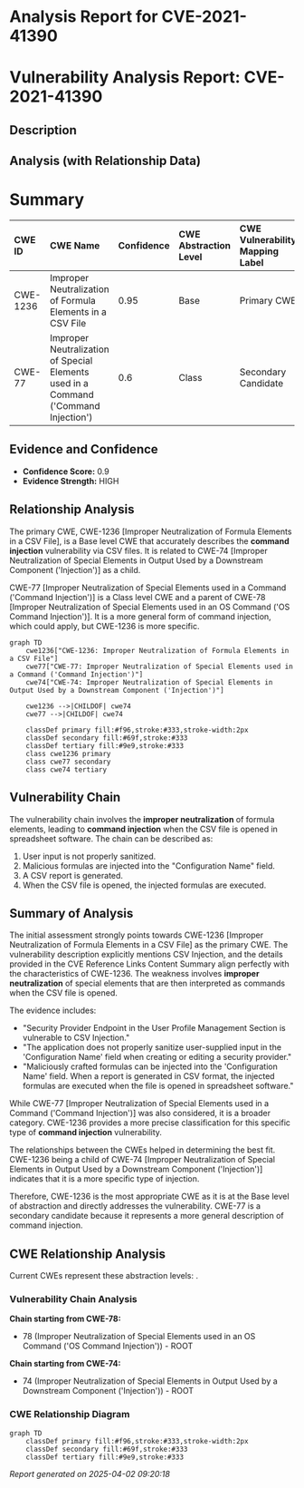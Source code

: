 # Analysis Report for CVE-2021-41390

# Vulnerability Analysis Report: CVE-2021-41390

## Description



## Analysis (with Relationship Data)

# Summary
| CWE ID    | CWE Name                                                                        | Confidence | CWE Abstraction Level | CWE Vulnerability Mapping Label | CWE-Vulnerability Mapping Notes |
| :---------- | :------------------------------------------------------------------------------ | :--------- | :---------------------- | :------------------------------ | :------------------------------ |
| CWE-1236    | Improper Neutralization of Formula Elements in a CSV File                      | 0.95       | Base                    | Primary CWE                     | Allowed                       |
| CWE-77      | Improper Neutralization of Special Elements used in a Command ('Command Injection') | 0.6        | Class                   | Secondary Candidate             | Allowed-with-Review           |

## Evidence and Confidence

*   **Confidence Score:** 0.9
*   **Evidence Strength:** HIGH

## Relationship Analysis
The primary CWE, CWE-1236 [Improper Neutralization of Formula Elements in a CSV File], is a Base level CWE that accurately describes the **command injection** vulnerability via CSV files. It is related to CWE-74 [Improper Neutralization of Special Elements in Output Used by a Downstream Component ('Injection')] as a child.

CWE-77 [Improper Neutralization of Special Elements used in a Command ('Command Injection')] is a Class level CWE and a parent of CWE-78 [Improper Neutralization of Special Elements used in an OS Command ('OS Command Injection')]. It is a more general form of command injection, which could apply, but CWE-1236 is more specific.

```mermaid
graph TD
    cwe1236["CWE-1236: Improper Neutralization of Formula Elements in a CSV File"]
    cwe77["CWE-77: Improper Neutralization of Special Elements used in a Command ('Command Injection')"]
    cwe74["CWE-74: Improper Neutralization of Special Elements in Output Used by a Downstream Component ('Injection')"]
    
    cwe1236 -->|CHILDOF| cwe74
    cwe77 -->|CHILDOF| cwe74
    
    classDef primary fill:#f96,stroke:#333,stroke-width:2px
    classDef secondary fill:#69f,stroke:#333
    classDef tertiary fill:#9e9,stroke:#333
    class cwe1236 primary
    class cwe77 secondary
    class cwe74 tertiary
```

## Vulnerability Chain
The vulnerability chain involves the **improper neutralization** of formula elements, leading to **command injection** when the CSV file is opened in spreadsheet software. The chain can be described as:

1.  User input is not properly sanitized.
2.  Malicious formulas are injected into the "Configuration Name" field.
3.  A CSV report is generated.
4.  When the CSV file is opened, the injected formulas are executed.

## Summary of Analysis
The initial assessment strongly points towards CWE-1236 [Improper Neutralization of Formula Elements in a CSV File] as the primary CWE. The vulnerability description explicitly mentions CSV Injection, and the details provided in the CVE Reference Links Content Summary align perfectly with the characteristics of CWE-1236.
The weakness involves **improper neutralization** of special elements that are then interpreted as commands when the CSV file is opened.

The evidence includes:

*   "Security Provider Endpoint in the User Profile Management Section is vulnerable to CSV Injection."
*   "The application does not properly sanitize user-supplied input in the 'Configuration Name' field when creating or editing a security provider."
*   "Maliciously crafted formulas can be injected into the 'Configuration Name' field. When a report is generated in CSV format, the injected formulas are executed when the file is opened in spreadsheet software."

While CWE-77 [Improper Neutralization of Special Elements used in a Command ('Command Injection')] was also considered, it is a broader category. CWE-1236 provides a more precise classification for this specific type of **command injection** vulnerability.

The relationships between the CWEs helped in determining the best fit. CWE-1236 being a child of CWE-74 [Improper Neutralization of Special Elements in Output Used by a Downstream Component ('Injection')] indicates that it is a more specific type of injection.

Therefore, CWE-1236 is the most appropriate CWE as it is at the Base level of abstraction and directly addresses the vulnerability.
CWE-77 is a secondary candidate because it represents a more general description of command injection.


## CWE Relationship Analysis

Current CWEs represent these abstraction levels: .


### Vulnerability Chain Analysis

**Chain starting from CWE-78:**
- 78 (Improper Neutralization of Special Elements used in an OS Command ('OS Command Injection')) - ROOT


**Chain starting from CWE-74:**
- 74 (Improper Neutralization of Special Elements in Output Used by a Downstream Component ('Injection')) - ROOT



### CWE Relationship Diagram

```mermaid
graph TD
    classDef primary fill:#f96,stroke:#333,stroke-width:2px
    classDef secondary fill:#69f,stroke:#333
    classDef tertiary fill:#9e9,stroke:#333
```



*Report generated on 2025-04-02 09:20:18*
